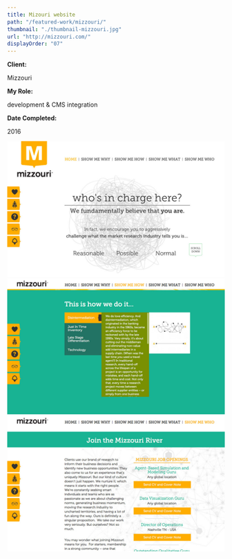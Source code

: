 ```yaml
---
title: Mizouri website
path: "/featured-work/mizzouri/"
thumbnail: "./thumbnail-mizzouri.jpg"
url: "http://mizzouri.com/"
displayOrder: "07"
---
```

**Client:**

Mizzouri

**My Role:**

development & CMS integration

**Date Completed:**

2016

![Mizzouri website](./mizzouri-1.jpg)
![Mizzouri website](./mizzouri-2.jpg)
![Mizzouri website](./mizzouri-3.jpg)